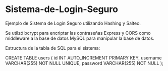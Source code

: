 # Sistema-de-Login-Seguro
Ejemplo de Sistema de Login Seguro utilizando Hashing y Salteo.


Se utilzó bcrypt para encriptar las contraseñas
Express y CORS como middleware a la base de datos
MySQL para manipular la base de datos.

Estructura de la tabla de SQL para el sistema:



CREATE TABLE users (
    id INT AUTO_INCREMENT PRIMARY KEY,
    username VARCHAR(255) NOT NULL UNIQUE,
    password VARCHAR(255) NOT NULL
);


